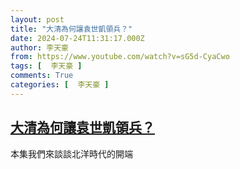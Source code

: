 ```yaml
---
layout: post
title: "大清為何讓袁世凱領兵？"
date: 2024-07-24T11:31:17.000Z
author: 李天豪
from: https://www.youtube.com/watch?v=sG5d-CyaCwo
tags: [  李天豪 ]
comments: True
categories: [  李天豪 ]
---
```

<!--1721820677000-->
[大清為何讓袁世凱領兵？](https://www.youtube.com/watch?v=sG5d-CyaCwo)
------

<div>
本集我們來談談北洋時代的開端
</div>
